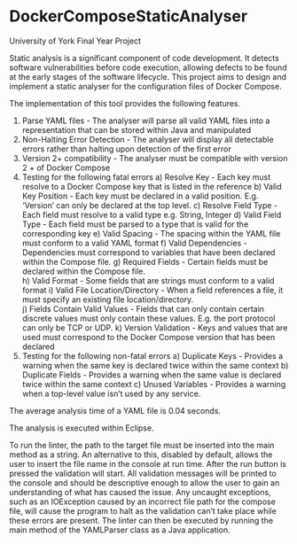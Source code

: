 # DockerComposeStaticAnalyser
University of York Final Year Project

Static analysis is a significant component of code development. It detects software vulnerabilities before code execution, allowing defects to be found at the early stages of the software lifecycle. This project aims to design and implement a static analyser for the configuration files of Docker Compose.

The implementation of this tool provides the following features.


1) Parse YAML files - The analyser will parse all valid YAML files into a representation that can be stored within Java and manipulated  
2) Non-Halting Error Detection - The analyser will display all detectable errors rather than halting upon detection of the first error 
3) Version 2+ compatibility - The analyser must be compatible with version 2 + of Docker Compose
4) Testing for the following fatal errors 
a) Resolve Key - Each key must resolve to a Docker Compose key that is listed in the reference 
b) Valid Key Position - Each key must be declared in a valid position. E.g. ‘Version’ can only be declared at the top level. 
c) Resolve Field Type - Each field must resolve to a valid type e.g. String, Integer 
d) Valid Field Type - Each field must be parsed to a type that is valid for the corresponding key 
e) Valid Spacing - The spacing within the YAML file must conform to a valid YAML format 
f) Valid Dependencies - Dependencies must correspond to variables that have been declared within the Compose file. 
g) Required Fields - Certain fields must be declared within the Compose file.  
h) Valid Format - Some fields that are strings must conform to a valid format 
i) Valid File Location/Directory - When a field references a file, it must specify an existing file location/directory.  
j) Fields Contain Valid Values - Fields that can only contain certain discrete values must only contain these values. E.g. the port protocol can only be TCP or UDP. 
k) Version Validation - Keys and values that are used must correspond to the Docker Compose version that has been declared 
5) Testing for the following non-fatal errors
a) Duplicate Keys - Provides a warning when the same key is declared twice within the same context 
b) Duplicate Fields - Provides a warning when the same value is declared twice within the same context 
c) Unused Variables - Provides a warning when a top-level value isn’t used by any service. 

The average analysis time of a YAML file is 0.04 seconds.

The analysis is executed within Eclipse.

To run the linter, the path to the target file must be inserted into the main method as a string. An alternative to this, disabled by default, allows the user to insert the file name in the console at run time. After the run button is pressed the validation will start. All validation messages will be printed to the console and should be descriptive enough to allow the user to gain an understanding of what has caused the issue. Any uncaught exceptions, such as an IOException caused by an incorrect file path for the compose file, will cause the program to halt as the validation can’t take place while these errors are present. The linter can then be executed by running the main method of the YAMLParser class as a Java application. 
